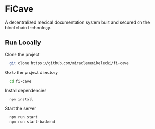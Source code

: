 # FiCave

A decentralized medical documentation system built and secured on the blockchain technology.
## Run Locally

Clone the project

```bash
  git clone https://github.com/miraclemenikelechi/fi-cave
```

Go to the project directory

```bash
  cd fi-cave
```

Install dependencies

```bash
  npm install
```

Start the server

```bash
  npm run start
  npm run start-backend
```